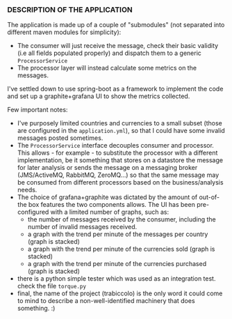 ### DESCRIPTION OF THE APPLICATION

The application is made up of a couple of "submodules" (not separated into different maven modules for simplicity):
- The consumer will just receive the message, check their basic validity (i.e all fields populated properly) 
  and dispatch them to a generic `ProcessorService`
- The processor layer will instead calculate some metrics on the messages. 

I've settled down to use spring-boot as a framework to implement the code and set up a graphite+grafana UI to show the 
metrics collected.

Few important notes:
- I've purposely limited countries and currencies to a small subset (those are configured in the `application.yml`), so 
  that I could have some invalid messages posted sometimes.
- The `ProcessorService` interface decouples consumer and processor. This allows - for example - to substitute the 
  processor with a different implementation, be it something that stores on a datastore the message for later analysis
  or sends the message on a messaging broker (JMS/ActiveMQ, RabbitMQ, ZeroMQ...) so that the same message may be 
  consumed from different processors based on the business/analysis needs.
- The choice of grafana+graphite was dictated by the amount of out-of-the box features the two components allows. 
  The UI has been pre-configured with a limited number of graphs, such as:
  - the number of messages received by the consumer, including the number of invalid messages received.
  - a graph with the trend per minute of the messages per country (graph is stacked)
  - a graph with the trend per minute of the currencies sold (graph is stacked)
  - a graph with the trend per minute of the currencies purchased (graph is stacked)
- there is a python simple tester which was used as an integration test. check the file `torque.py`
- final, the name of the project (trabiccolo) is the only word it could come to mind to describe a non-well-identified 
  machinery that does something. :)


